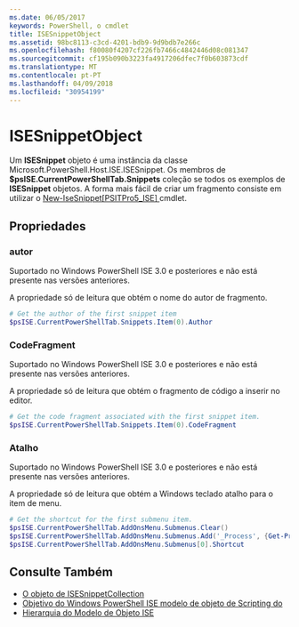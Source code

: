 ```yaml
---
ms.date: 06/05/2017
keywords: PowerShell, o cmdlet
title: ISESnippetObject
ms.assetid: 98bc8113-c3cd-4201-bdb9-9d9bdb7e266c
ms.openlocfilehash: f80080f4207cf226fb7466c4842446d08c081347
ms.sourcegitcommit: cf195b090b3223fa4917206dfec7f0b603873cdf
ms.translationtype: MT
ms.contentlocale: pt-PT
ms.lasthandoff: 04/09/2018
ms.locfileid: "30954199"
---
```

# <a name="the-isesnippetobject"></a>ISESnippetObject

Um **ISESnippet** objeto é uma instância da classe Microsoft.PowerShell.Host.ISE.ISESnippet. Os membros de **$psISE.CurrentPowerShellTab.Snippets** coleção se todos os exemplos de **ISESnippet** objetos. A forma mais fácil de criar um fragmento consiste em utilizar o [New-IseSnippet&#91;PSITPro5_ISE&#93; ](https://technet.microsoft.com/library/0a6339a3-2683-4a8e-8929-90ad9a95c3e0) cmdlet.

## <a name="properties"></a>Propriedades

### <a name="author"></a>autor

Suportado no Windows PowerShell ISE 3.0 e posteriores e não está presente nas versões anteriores.

A propriedade só de leitura que obtém o nome do autor de fragmento.

```powershell
# Get the author of the first snippet item
$psISE.CurrentPowerShellTab.Snippets.Item(0).Author
```

### <a name="codefragment"></a>CodeFragment

Suportado no Windows PowerShell ISE 3.0 e posteriores e não está presente nas versões anteriores.

A propriedade só de leitura que obtém o fragmento de código a inserir no editor.

```powershell
# Get the code fragment associated with the first snippet item.
$psISE.CurrentPowerShellTab.Snippets.Item(0).CodeFragment
```

### <a name="shortcut"></a>Atalho

Suportado no Windows PowerShell ISE 3.0 e posteriores e não está presente nas versões anteriores.

A propriedade só de leitura que obtém a Windows teclado atalho para o item de menu.

```powershell
# Get the shortcut for the first submenu item.
$psISE.CurrentPowerShellTab.AddOnsMenu.Submenus.Clear()
$psISE.CurrentPowerShellTab.AddOnsMenu.Submenus.Add('_Process', {Get-Process}, 'Alt+P')
$psISE.CurrentPowerShellTab.AddOnsMenu.Submenus[0].Shortcut
```

## <a name="see-also"></a>Consulte Também

- [O objeto de ISESnippetCollection](The-ISESnippetCollection-Object.md)
- [Objetivo do Windows PowerShell ISE modelo de objeto de Scripting do](purpose-of-the-windows-powershell-ise-scripting-object-model.md)
- [Hierarquia do Modelo de Objeto ISE](The-ISE-Object-Model-Hierarchy.md)